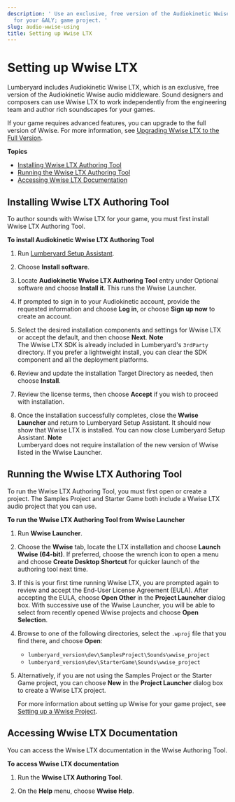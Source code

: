 ```yaml
---
description: ' Use an exclusive, free version of the Audiokinetic Wwise audio middleware
  for your &ALY; game project. '
slug: audio-wwise-using
title: Setting up Wwise LTX
---
```

# Setting up Wwise LTX<a name="audio-wwise-using"></a>

Lumberyard includes Audiokinetic Wwise LTX, which is an exclusive, free version of the Audiokinetic Wwise audio middleware\. Sound designers and composers can use Wwise LTX to work independently from the engineering team and author rich soundscapes for your games\.

If your game requires advanced features, you can upgrade to the full version of Wwise\. For more information, see [Upgrading Wwise LTX to the Full Version](/docs/userguide/audio/wwise-upgrade.md)\.

**Topics**
+ [Installing Wwise LTX Authoring Tool](#audio-installing-wwise)
+ [Running the Wwise LTX Authoring Tool](#audio-setting-wwise-authoring-tool)
+ [Accessing Wwise LTX Documentation](#audio-wwise-using-documentation)

## Installing Wwise LTX Authoring Tool<a name="audio-installing-wwise"></a>

To author sounds with Wwise LTX for your game, you must first install Wwise LTX Authoring Tool\.

**To install Audiokinetic Wwise LTX Authoring Tool**

1. Run [Lumberyard Setup Assistant](lumberyard-launcher-using.md)\.

1. Choose **Install software**\.

1. Locate **Audiokinetic Wwise LTX Authoring Tool** entry under Optional software and choose **Install it**\. This runs the Wwise Launcher\.

1. If prompted to sign in to your Audiokinetic account, provide the requested information and choose **Log in**, or choose **Sign up now** to create an account\.

1. Select the desired installation components and settings for Wwise LTX or accept the default, and then choose **Next**\.
**Note**  
The Wwise LTX SDK is already included in Lumberyard's `3rdParty` directory\. If you prefer a lightweight install, you can clear the SDK component and all the deployment platforms\.

1. Review and update the installation Target Directory as needed, then choose **Install**\.

1. Review the license terms, then choose **Accept** if you wish to proceed with installation\.

1. Once the installation successfully completes, close the **Wwise Launcher** and return to Lumberyard Setup Assistant\. It should now show that Wwise LTX is installed\. You can now close Lumberyard Setup Assistant\.
**Note**  
Lumberyard does not require installation of the new version of Wwise listed in the Wwise Launcher\.

## Running the Wwise LTX Authoring Tool<a name="audio-setting-wwise-authoring-tool"></a>

To run the Wwise LTX Authoring Tool, you must first open or create a project\. The Samples Project and Starter Game both include a Wwise LTX audio project that you can use\.

**To run the Wwise LTX Authoring Tool from Wwise Launcher**

1. Run **Wwise Launcher**\.

1. Choose the **Wwise** tab, locate the LTX installation and choose **Launch Wwise \(64\-bit\)**\. If preferred, choose the wrench icon to open a menu and choose **Create Desktop Shortcut** for quicker launch of the authoring tool next time\.

1. If this is your first time running Wwise LTX, you are prompted again to review and accept the End\-User License Agreement \(EULA\)\. After accepting the EULA, choose **Open Other** in the **Project Launcher** dialog box\. With successive use of the Wwise Launcher, you will be able to select from recently opened Wwise projects and choose **Open Selection**\.

1. Browse to one of the following directories, select the `.wproj` file that you find there, and choose **Open**:
   + `lumberyard_version\dev\SamplesProject\Sounds\wwise_project`
   + `lumberyard_version\dev\StarterGame\Sounds\wwise_project`

1. Alternatively, if you are not using the Samples Project or the Starter Game project, you can choose **New** in the **Project Launcher** dialog box to create a Wwise LTX project\.

   For more information about setting up Wwise for your game project, see [Setting up a Wwise Project](/docs/userguide/audio/wwise-project-setting-up.md)\.

## Accessing Wwise LTX Documentation<a name="audio-wwise-using-documentation"></a>

You can access the Wwise LTX documentation in the Wwise Authoring Tool\.

**To access Wwise LTX documentation**

1. Run the **Wwise LTX Authoring Tool**\.

1. On the **Help** menu, choose **Wwise Help**\.